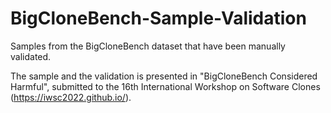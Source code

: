 # BigCloneBench-Sample-Validation
Samples from the BigCloneBench dataset that have been manually validated.

The sample and the validation is presented in "BigCloneBench Considered Harmful", submitted to the 16th International Workshop on Software Clones (https://iwsc2022.github.io/).

